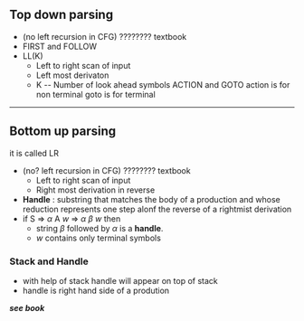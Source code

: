 ## Top down parsing
- (no left recursion in CFG) ???????? textbook
- FIRST and FOLLOW
- LL(K)
  - Left to right scan of input
  - Left most derivaton
  - K -- Number of look ahead symbols
ACTION and GOTO
action is for non terminal
goto is for terminal

---
## Bottom up parsing
it is called LR
- (no? left recursion in CFG) ???????? textbook
  - Left to right scan of input
  - Right most derivation in reverse
- **Handle** : substring that matches the body of a production and whose reduction represents one step alonf the reverse of a rightmist derivation
- if S $\Rightarrow$ $\alpha$ A $w$ $\Rightarrow$ $\alpha$ $\beta$ $w$ then
  - string $\beta$ followed by $\alpha$ is a **handle**.
  - $w$ contains only terminal symbols

### Stack and Handle
- with help of stack handle will appear on top of stack
- handle is right hand side of a prodution

***see book***
